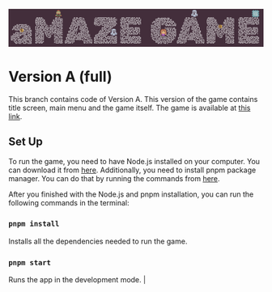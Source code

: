 ![The Game Title](./public/readme-title.png "The Game Title")

# Version A (full)
This branch contains code of Version A. This version of the game contains title screen, main menu and the game itself. The game is available at [this link](https://maze-game-a2y2onhnw-ipravdin.vercel.app/).

## Set Up

To run the game, you need to have Node.js installed on your computer. You can download it from [here](https://nodejs.org/en/). Additionally, you need to install pnpm package manager. You can do that by running the commands from [here](https://pnpm.io/installation).

After you finished with the Node.js and pnpm installation, you can run the following commands in the terminal:

### `pnpm install`
Installs all the dependencies needed to run the game.

### `pnpm start`
Runs the app in the development mode.                                                                                                                |